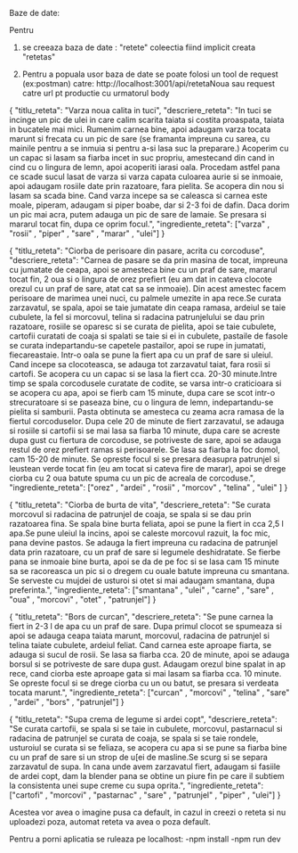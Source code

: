 Baze de date:

Pentru 
1. se creeaza baza de date : "retete"
    coleectia fiind implicit creata "retetas"



2. Pentru a popuala usor baza de date se poate folosi un tool de request (ex:postman) catre: http://localhost:3001/api/retetaNoua sau request catre url pt productie cu urmatorul body

{
    "titlu_reteta": "Varza noua calita in tuci",
    "descriere_reteta": "In tuci se incinge un pic de ulei in care calim scarita taiata si costita proaspata, taiata in bucatele mai mici. Rumenim carnea bine, apoi adaugam varza tocata marunt si frecata cu un pic de sare (se framanta impreuna cu sarea, cu mainile pentru a se inmuia si pentru a-si lasa suc la preparare.) Acoperim cu un capac si lasam sa fiarba incet in suc propriu, amestecand din cand in cind cu o lingura de lemn, apoi acoperiti iarasi oala. Procedam astfel pana ce scade sucul lasat de varza si varza capata culoarea aurie si se inmoaie, apoi adaugam rosiile date prin razatoare, fara pielita. Se acopera din nou si lasam sa scada bine. Cand varza incepe sa se caleasca si carnea este moale, piperam, adaugam si piper boabe, dar si 2-3 foi de dafin. Daca dorim un pic mai acra, putem adauga un pic de sare de lamaie. Se presara si mararul tocat fin, dupa ce oprim focul.",
    "ingrediente_reteta": ["varza" , "rosii" , "piper" , "sare" , "marar" , "ulei"]
}

{
    "titlu_reteta": "Ciorba de perisoare din pasare, acrita cu corcoduse",
    "descriere_reteta": "Carnea de pasare se da prin masina de tocat, impreuna cu jumatate de ceapa, apoi se amesteca bine cu un praf de sare, mararul tocat fin, 2 oua si o lingura de orez prefiert (eu am dat in cateva clocote orezul cu un praf de sare, atat cat sa se inmoaie). Din acest amestec facem perisoare de marimea unei nuci, cu palmele umezite in apa rece.Se curata zarzavatul, se spala, apoi se taie jumatate din ceapa ramasa, ardeiul se taie cubulete, la fel si morcovul, telina si radacina patrunjelului se dau prin razatoare, rosiile se oparesc si se curata de pielita, apoi se taie cubulete, cartofii curatati de coaja si spalati se taie si ei in cubulete, pastaile de fasole se curata indepartandu-se capetele pastailor, apoi se rupe in jumatati, fiecareastaie. Intr-o oala se pune la fiert apa cu un praf de sare si uleiul. Cand incepe sa clocoteasca, se adauga tot zarzavatul taiat, fara rosii si cartofi. Se acopera cu un capac si se lasa la fiert cca. 20-30 minute.Intre timp se spala corcodusele curatate de codite, se varsa intr-o craticioara si se acopera cu apa, apoi se fierb cam 15 minute, dupa care se scot intr-o strecuratoare si se paseaza bine, cu o lingura de lemn, indepartandu-se pielita si samburii. Pasta obtinuta se amesteca cu zeama acra ramasa de la fiertul corcoduselor. Dupa cele 20 de minute de fiert zarzavatul, se adauga si rosiile si cartofii si se mai lasa sa fiarba 10 minute, dupa care se acreste dupa gust cu fiertura de corcoduse, se potriveste de sare, apoi se adauga restul de orez prefiert ramas si perisoarele. Se lasa sa fiarba la foc domol, cam 15-20 de minute. Se opreste focul si se presara deasupra patrunjel si leustean verde tocat fin (eu am tocat si cateva fire de marar), apoi se drege ciorba cu 2 oua batute spuma cu un pic de acreala de corcoduse.",
    "ingrediente_reteta": ["orez" , "ardei" , "rosii" , "morcov" , "telina" , "ulei" ]
}

{
    "titlu_reteta": "Ciorba de burta de vita",
    "descriere_reteta": "Se curata morcovul si radacina de patrunjel de coaja, se spala si se dau prin razatoarea fina.
Se spala bine burta feliata, apoi se pune la fiert in cca 2,5 l apa.Se pune uleiul la incins, apoi se caleste morcovul razuit, la foc mic, pana devine pastos. Se adauga la fiert impreuna cu radacina de patrunjel data prin razatoare, cu un praf de sare si legumele deshidratate. Se fierbe pana se inmoaie bine burta, apoi se da de pe foc si se lasa cam 15 minute sa se racoreasca un pic si o dregem cu ouale batute impreuna cu smantana. Se serveste cu mujdei de usturoi si otet si mai adaugam smantana, dupa preferinta.",
    "ingrediente_reteta": ["smantana" , "ulei" , "carne" , "sare" , "oua" , "morcovi" , "otet" , "patrunjel"] 
}

{
    "titlu_reteta": "Bors de curcan",
    "descriere_reteta": "Se pune carnea la fiert in 2-3 l de apa cu un praf de sare. Dupa primul clocot se spumeaza si apoi se adauga ceapa taiata marunt, morcovul, radacina de patrunjel si telina taiate cubulete, ardeiul feliat. Cand carnea este aproape fiarta, se adauga si sucul de rosii. Se lasa sa fiarba cca. 20 de minute, apoi se adauga borsul si se potriveste de sare dupa gust.
Adaugam orezul bine spalat in ap rece, cand ciorba este aproape gata si mai lasam sa fiarba cca. 10 minute. Se opreste focul si se drege ciorba cu un ou batut, se presara si verdeata tocata marunt.",
    "ingrediente_reteta": ["curcan" , "morcovi" , "telina" , "sare" , "ardei" , "bors" , "patrunjel"]
}

{
    "titlu_reteta": "Supa crema de legume si ardei copt",
    "descriere_reteta": "Se curata cartofii, se spala si se taie in cubulete, morcovul, pastarnacul si radacina de patrunjel se curata de coaja, se spala si se taie rondele, usturoiul se curata si se feliaza, se acopera cu apa si se pune sa fiarba bine cu un praf de sare si un strop de u[ei de masline.Se scurg si se separa zarzavatul de supa. In cana unde avem zarzavatul fiert, adaugam si fasiile de ardei copt, dam la blender pana se obtine un piure fin pe care il subtiem la consistenta unei supe creme cu supa oprita.",
    "ingrediente_reteta": ["cartofi" , "morcovi" , "pastarnac" , "sare" , "patrunjel" , "piper" , "ulei"]
}


Acestea vor avea o imagine pusa ca default, in cazul in creezi o reteta si nu uploadezi poza, automat reteta va avea o poza default.

Pentru a porni aplicatia se ruleaza pe localhost: 
-npm install 
-npm run dev


